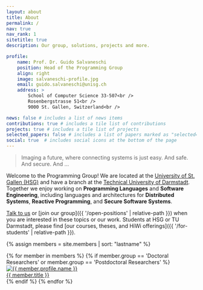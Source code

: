 ```yaml
---
layout: about
title: About
permalink: /
nav: true
nav_rank: 1
sitetitle: true
description: Our group, solutions, projects and more.

profile:
    name: Prof. Dr. Guido Salvaneschi
    position: Head of the Programming Group
    align: right
    image: salvaneschi-profile.jpg
    email: guido.salvaneschi@unisg.ch
    address: >
        School of Computer Science 33-507<br />
        Rosenbergstrasse 51<br />
        9000 St. Gallen, Switzerland<br />

news: false # includes a list of news items
contributions: true # includes a tile list of contributions
projects: true # includes a tile list of projects
selected_papers: false # includes a list of papers marked as "selected={true}"
social: true  # includes social icons at the bottom of the page
---
```


> <i class="fas fa-quote-left"></i>
> Imaging a future,
> where connecting systems is just easy. And safe. And secure. And …
> <i class="fas fa-quote-right"></i>

Welcome to the Programming Group!
We are located at the [University of St. Gallen (HSG)](https://www.unisg.ch/)
and have a branch at the [Technical University of Darmstadt](https://www.tu-darmstadt.de/). 
Together we enjoy working on **Programming Languages**
and **Software Engineering**, including languages and architectures for
**Distributed Systems**, **Reactive Programming**, and **Secure Software Systems**.

[Talk to us](mailto:guido.salvaneschi@unisg.ch) or
[join our group]({{ '/open-positions' | relative-path }})
when you are interested in these topics or our work.
Students at HSG or TU Darmstadt,
please find [our courses, theses, and HiWi offerings]({{ '/for-students' | relative-path }}).

<span class="clearfix"></span>

{% assign members = site.members | sort: "lastname" %}
<div class="d-flex flex-wrap align-content-stretch justify-content-center m-n2 pt-5 no-gutters">
    {% for member in members %}
        {% if member.group == 'Doctoral Researchers' or member.group == 'Postdoctoral Researchers' %}
            <div class="col-6 col-sm-3 col-md-2 mb-3">
                <a href="{{ member.url | relative_url }}" class="no-decoration">
                    <div class="card hoverable h-100 m-2">
                        <img src="{{ '/assets/img/' | append: member.profile.image | relative_url }}" class="card-img-top" alt="{{ member.profile.name }}" />
                        <div class="card-body p-2">
                            <div class="card-title m-0">{{ member.title }}</div>
                        </div>
                    </div>
                </a>
            </div>
        {% endif %}
    {% endfor %}
</div>
